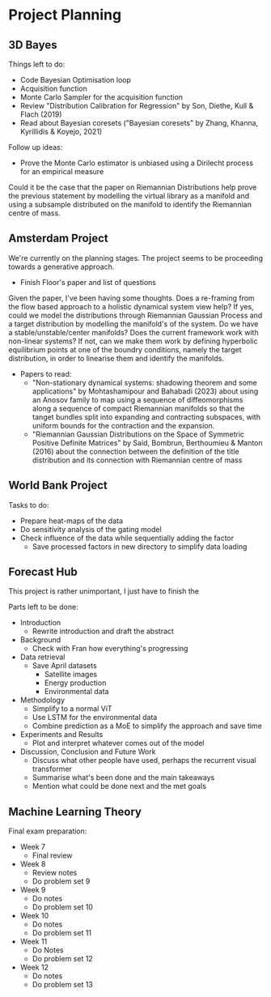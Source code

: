 # Project Planning

## 3D Bayes

Things left to do:
  - Code Bayesian Optimisation loop
  - Acquisition function 
  - Monte Carlo Sampler for the acquisition function
  - Review "Distribution Calibration for Regression" by Son, Diethe, Kull & Flach (2019)
  - Read about Bayesian coresets ("Bayesian coresets" by Zhang, Khanna, Kyrillidis & Koyejo, 2021)

Follow up ideas:
  - Prove the Monte Carlo estimator is unbiased using a Dirilecht process for an empirical measure

Could it be the case that the paper on Riemannian Distributions help prove the previous statement by modelling the virtual library as a manifold and using a subsample distributed on the manifold to identify the Riemannian centre of mass.

## Amsterdam Project

We're currently on the planning stages. The project seems to be proceeding towards a generative approach.
  - Finish Floor's paper and list of questions

Given the paper, I've been having some thoughts. Does a re-framing from the flow based approach to a holistic dynamical system view help? If yes, could we model the distributions through Riemannian Gaussian Process and a target distribution by modelling the manifold's of the system. Do we have a stable/unstable/center manifolds? Does the current framework work with non-linear systems? If not, can we make them work by defining hyperbolic equilibrium points at one of the boundry conditions, namely the target distribution, in order to linearise them and identify the manifolds.
  - Papers to read:
    - "Non-stationary dynamical systems: shadowing theorem and some applications" by Mohtashamipour and Bahabadi (2023) about using an Anosov family to map using a sequence of diffeomorphisms along a sequence of compact Riemannian manifolds so that the tanget bundles split into expanding and contracting subspaces, with uniform bounds for the contraction and the expansion.
    - "Riemannian Gaussian Distributions on the Space of Symmetric Positive Definite Matrices" by Said, Bombrun, Berthoumieu & Manton (2016) about the connection between the definition of the title distribution and its connection with Riemannian centre of mass


## World Bank Project

Tasks to do:
  - Prepare heat-maps of the data
  - Do sensitivity analysis of the gating model
  - Check influence of the data while sequentially adding the factor
    - Save processed factors in new directory to simplify data loading

## Forecast Hub

This project is rather unimportant, I just have to finish the 

Parts left to be done:
  - Introduction
    - Rewrite introduction and draft the abstract
  - Background
    - Check with Fran how everything's progressing
  - Data retrieval
    - Save April datasets
      - Satellite images
      - Energy production
      - Environmental data
  - Methodology
    - Simplify to a normal ViT 
    - Use LSTM for the environmental data
    - Combine prediction as a MoE to simplify the approach and save time
  - Experiments and Results
    - Plot and interpret whatever comes out of the model
  - Discussion, Conclusion and Future Work
    - Discuss what other people have used, perhaps the recurrent visual transformer
    - Summarise what's been done and the main takeaways
    - Mention what could be done next and the met goals


## Machine Learning Theory

Final exam preparation:
  - Week 7
    - Final review
  - Week 8
    - Review notes
    - Do problem set 9
  - Week 9
    - Do notes
    - Do problem set 10
  - Week 10
    - Do notes
    - Do problem set 11
  - Week 11
    - Do Notes
    - Do problem set 12
  - Week 12
    - Do notes
    - Do problem set 13

